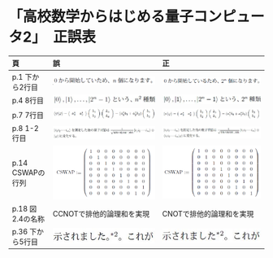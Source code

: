 # 「高校数学からはじめる量子コンピュータ2」　正誤表

|頁|誤|正|
|:--|:--|:--|
|p.1 下から2行目|![誤](images/errata_p1_before.png)|![正](images/errata_p1_after.png)|
|p.4 8行目|![誤](images/errata_p4_before.png)|![正](images/errata_p4_after.png)|
|p.7 7行目|![誤](images/errata_p7_before.png)|![正](images/errata_p7_after.png)|
|p.8 1-2行目|![誤](images/errata_p8_before.png)|![正](images/errata_p8_after.png)|
|p.14 CSWAPの行列|![誤](images/errata_p14_before.png)|![正](images/errata_p14_after.png)|
|p.18 図2.4の名称|CCNOTで排他的論理和を実現|CNOTで排他的論理和を実現|
|p.36 下から5行目|![誤](images/errata_p36_before.png)|![正](images/errata_p36_after.png)|
